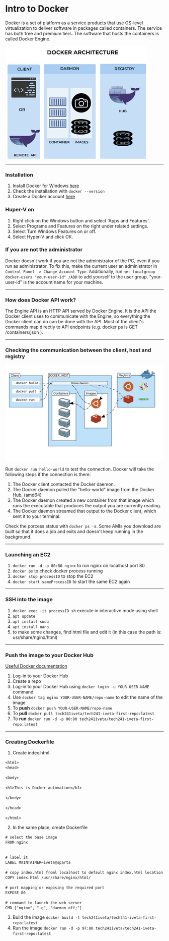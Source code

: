 # Intro to Docker
Docker is a set of platform as a service products that use OS-level virtualization to deliver software in packages called containers. The service has both free and premium tiers. The software that hosts the containers is called Docker Engine.

![docker architecture](iocImg/dockerArcitecture.jpg)

---
### Installation

1. Install Docker for Windows [here](https://docs.docker.com/desktop/install/windows-install/)
2. Check the installation with ```docker --version```
3. Create a Docker account [here](https://login.docker.com/u/login/identifier?state=hKFo2SBkUWh0cTUxYVpsVEVhNFc4QWxPakhkMzNVOV9sN245c6Fur3VuaXZlcnNhbC1sb2dpbqN0aWTZIFhXa0UxU0RneTlKb3pjb08wWWcwSU5ueC1VajRkU09Xo2NpZNkgbHZlOUdHbDhKdFNVcm5lUTFFVnVDMGxiakhkaTluYjk)

### Huper-V on
1. Right click on the Windows button and select 'Apps and Features'.
2. Select Programs and Features on the right under related settings.
3. Select Turn Windows Features on or off.
4. Select Hyper-V and click OK.

### If you are not the administrator
Docker doesn't work if you are not the administrator of the PC, even if you run as administrator. To fix this, make the current user an administrator in ```Control Panel -> Change Account Type```. Additionally, run ```net localgroup docker-users "your-user-id" /ADD``` to add yourself to the user group. "your-user-id" is the account name for your machine.

---

### How does Docker API work?

The Engine API is an HTTP API served by Docker Engine. It is the API the Docker client uses to communicate with the Engine, so everything the Docker client can do can be done with the API. Most of the client's commands map directly to API endpoints (e.g. docker ps is GET /containers/json ).

---
### Checking the communication between the client, host and registry

![docker structure](iocImg/dockerStructure.jpg)

Run ```docker run hello-world``` to test the connection.
Docker will take the following steps if the connection is there:
 1. The Docker client contacted the Docker daemon.
 2. The Docker daemon pulled the "hello-world" image from the Docker Hub.
    (amd64)
 3. The Docker daemon created a new container from that image which runs the
    executable that produces the output you are currently reading.
 4. The Docker daemon streamed that output to the Docker client, which sent it
    to your terminal.

Check the porcess status with ```docker ps -a```. Some AMIs you download are built so that it does a job and exits and doesn't keep running in the background. 

---
### Launching an EC2
1. ```docker run -d -p 80:80 nginx``` to run nginx on localhost port 80
2. ```docker ps``` to check docker process running
3. ```docker stop processID``` to stop the EC2
4. ```docker start sameProcessID``` to start the same EC2 again

---

### SSH into the image
1. ```docker exec -it processID sh``` execute in interactive mode using shell
2. ```apt update```
3. ```apt install sudo```
4. ```apt install nano```
5. to make some changes, find html file and edit it (in this case the path is: usr/share/nginx/html)
   

---
### Push the image to your Docker Hub

[Useful Docker documentation](https://docs.docker.com/get-started/04_sharing_app/)

1. Log-in to your Docker Hub
2. Create a repo
3. Log-in to your Docker Hub using ```docker login -u YOUR-USER-NAME``` command
4. Use ```docker tag nginx YOUR-USER-NAME/repo-name``` to edit the name of the image
5.  To **push** ```docker push YOUR-USER-NAME/repo-name``` 
6.  To **pull** ```docker pull tech241iveta/tech241-iveta-first-repo:latest```
7.  To **run** ```docker run -d -p 80:80 tech241iveta/tech241-iveta-first-repo:latest```


---
### Creating Dockerfile

1. Create index.html

```
<html>
<head>

<body>

<h1>This is Docker automation</h1>

</body>

</head>

</html>

```

2. In the same place, create Dockerfile

```
# select the base image
FROM nginx


# label it
LABEL MAINTAINER=iveta@sparta

# copy index.html froml localhost to default nginx index.html location
COPY index.html /usr/share/nginx/html/

# port mapping or exposing the required port
EXPOSE 80

# command to launch the web server
CMD ["nginx", "-g", "daemon off;"]

```

3. Build the image ```docker build -t tech241iveta/tech241-iveta-first-repo:latest .```
4. Run the image ```docker run -d -p 97:80 tech241iveta/tech241-iveta-first-repo:latest```